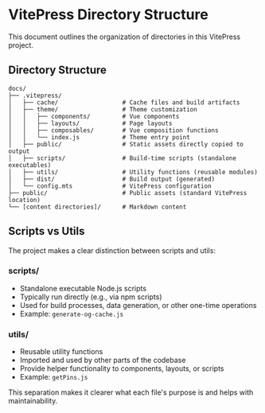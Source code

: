 # VitePress Directory Structure

This document outlines the organization of directories in this VitePress project.

## Directory Structure

```
docs/
├── .vitepress/
│   ├── cache/                  # Cache files and build artifacts
│   ├── theme/                  # Theme customization
│   │   ├── components/         # Vue components
│   │   ├── layouts/            # Page layouts
│   │   ├── composables/        # Vue composition functions
│   │   └── index.js            # Theme entry point
│   ├── public/                 # Static assets directly copied to output
│   ├── scripts/                # Build-time scripts (standalone executables)
│   ├── utils/                  # Utility functions (reusable modules)
│   ├── dist/                   # Build output (generated)
│   └── config.mts              # VitePress configuration
├── public/                     # Public assets (standard VitePress location)
└── [content directories]/      # Markdown content
```

## Scripts vs Utils

The project makes a clear distinction between scripts and utils:

### scripts/
- Standalone executable Node.js scripts
- Typically run directly (e.g., via npm scripts)
- Used for build processes, data generation, or other one-time operations
- Example: `generate-og-cache.js`

### utils/
- Reusable utility functions
- Imported and used by other parts of the codebase
- Provide helper functionality to components, layouts, or scripts
- Example: `getPins.js`

This separation makes it clearer what each file's purpose is and helps with maintainability.
